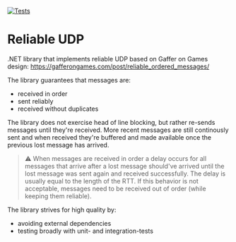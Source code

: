 [![Tests](https://github.com/Kezzo/reliable-udp/actions/workflows/tests.yml/badge.svg?branch=main)](https://github.com/Kezzo/reliable-udp/actions/workflows/tests.yml)

# Reliable UDP

.NET library that implements reliable UDP based on Gaffer on Games design:
https://gafferongames.com/post/reliable_ordered_messages/

The library guarantees that messages are:
- received in order
- sent reliably
- received without duplicates

The library does not exercise head of line blocking, but rather re-sends messages until they're received. More recent messages are still continously sent and when received they're buffered and made available once the previous lost message has arrived.
> :warning: When messages are received in order a delay occurs for all messages that arrive after a lost message should've arrived until the lost message was sent again and received successfully. The delay is usually equal to the length of the RTT. If this behavior is not acceptable, messages need to be received out of order (while keeping them reliable).

The library strives for high quality by:
- avoiding external dependencies
- testing broadly with unit- and integration-tests